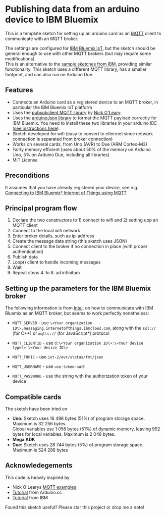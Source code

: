 Publishing data from an arduino device to IBM Bluemix
======
This is a template sketch for setting up an arduino card as an [MQTT](http://mqtt.org) client to communicate with an MQTT broker.

The settings are configured for [IBM Bluemix IoT](http://www.ibm.com/cloud-computing/bluemix/internet-of-things/), but the sketch should be general enough to use with other MQTT brokers (but may require some modifications).  
This is an alternative to the [sample sketches from IBM](https://github.com/ibm-messaging/iot-arduino), providing similar functionality. This sketch uses a different MQTT library, has a smaller footprint, and can also run on Arduino Due.

Features
------
- Connects an Arduino card as a registered device to an MQTT broker, in particular the IBM Bluemix IoT platform
- Uses the [pubsubclient MQTT library](http://pubsubclient.knolleary.net) by [Nick O'Leary](http://knolleary.net/about/).
- Uses the [arduinoJson library](https://github.com/bblanchon/ArduinoJson) to format the MQTT payload correctly for IBM Bluemix. You need to install these two libraries in your arduino IDE ([see instructions here](https://www.arduino.cc/en/Guide/Libraries)).
- Sketch developed for wifi (easy to convert to ethernet since network connection is separated from broker connection)
- Works on several cards, from Uno (AVR) to Due (ARM Cortex-M3)
- Fairly memory efficient (uses about 50% of the memory on Arduino Uno, 5% on Arduino Due, including all libraries)
- MIT License

Preconditions
------
It assumes that you have already registered your device, see e.g. [Connecting to IBM Bluemix* Internet of Things using MQTT](https://software.intel.com/en-us/articles/connecting-to-ibm-bluemix-internet-of-things-using-mqtt)

Principal program flow
------
1. Declare the two constructors to 1) connect to wifi and 2) setting upp an MQTT client
2. Connect to the local wifi network
3. Enter broker details, such as ip-address
4. Create the message data string (this sketch uses JSON)
5. Connect client to the broker if no connection in place (with proper authentication)
6. Publish data
7. Loop() client to handle incoming messages
8. Wait
9. Repeat steps 4. to 8. ad infinitum

Setting up the parameters for the IBM Bluemix broker
------

The following information is from [Intel](https://software.intel.com/en-us/articles/connecting-to-ibm-bluemix-internet-of-things-using-mqtt), on how to communicate with IBM Bluemix as an MQTT broker, but seems to work perfectly nonetheless:

- `MQTT_SERVER` - use `\<Your organization ID\>.messaging.internetofthings.ibmcloud.com`, along with the `ssl://` (for C++) or `mqtts://` (for JavaScript*) protocol

- `MQTT_CLIENTID` - use `d:\<Your organization ID\>:\<Your device type\>:\<Your device ID\>`

- `MQTT_TOPIC` - use `iot-2/evt/status/fmt/json`

- `MQTT_USERNAME` - use `use-token-auth`

- `MQTT_PASSWORD` - use the string with the authorization token of your device


Compatible cards
------
The sketch have been tried on

- **Uno:** Sketch uses 16 498 bytes (51%) of program storage space. Maximum is 32 256 bytes.  
Global variables use 1 056 bytes (51%) of dynamic memory, leaving 992 bytes for local variables. Maximum is 2 048 bytes.
- **Mega ADK**
- **Due:** Sketch uses 26 744 bytes (5%) of program storage space. Maximum is 524 288 bytes

Acknowledegements
------
This code is heavily inspired by

- Nick O'Learys [MQTT examples](http://pubsubclient.knolleary.net)
- [Tutorial](https://www.arduino.cc/en/Tutorial/ConnectNoEncryption) from Arduino.cc
- [Tutorial](https://developer.ibm.com/recipes/tutorials/connect-an-arduino-uno-device-to-the-ibm-internet-of-things-foundation/) from IBM


Found this sketch useful? Please star this project or drop me a note!
